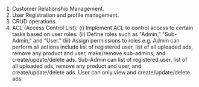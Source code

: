 1. Customer Relationship Management.
2. User Registration and profile management.
3. CRUD operations.
4. ACL (Access Control List):
   (i) Implement ACL to control access to certain tasks based on user roles.
   (ii) Define roles such as "Admin," "Sub-Admin," and "User."
   (iii) Assign permissions to roles e.g.
   Admin can perform all actions include list of registered user, list of all uploaded ads, remove any product and user, make/remove sub-admins, and create/update/delete ads.
   Sub-Admin can list of registered user, list of all uploaded ads, remove any product and user, and create/update/delete ads.
   User can only view and create/update/delete ads.


